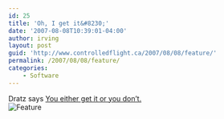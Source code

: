 ```yaml
---
id: 25
title: 'Oh, I get it&#8230;'
date: '2007-08-08T10:39:01-04:00'
author: irving
layout: post
guid: 'http://www.controlledflight.ca/2007/08/08/feature/'
permalink: /2007/08/08/feature/
categories:
    - Software
---
```


Dratz says [You either get it or you don’t.](http://blogs.ittoolbox.com/bi/confessions/archives/you-either-get-it-or-you-dont-18191)  
![Feature](http://farm2.static.flickr.com/1197/1045336659_e2c01251c6.jpg "Feature")